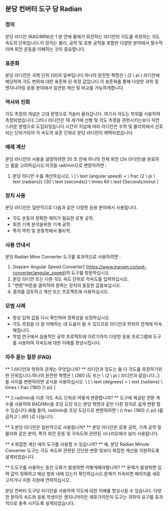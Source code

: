 ## 분당 컨버터 도구 당 Radian

### 정의
분당 라디안 (RAD/MIN)은 1 분 안에 물체가 회전하는 라디안의 각도를 측정하는 각도 속도의 단위입니다.이 장치는 물리, 공학 및 로봇 공학을 포함한 다양한 분야에서 필수적이며 회전 운동을 이해하는 것이 중요합니다.

### 표준화
분당 라디안은 국제 단위 (SI)의 일부입니다.하나의 완전한 혁명은 \ (2 \ pi \) 라디안에 해당하여 각도 변위에 대한 표준화 된 측정 값입니다.이 표준화를 통해 다양한 과학 및 엔지니어링 응용 분야에서 일관된 계산 및 비교를 가능하게합니다.

### 역사와 진화
각도 측정의 개념은 고대 문명으로 거슬러 올라갑니다. 여기서 각도는 학위를 사용하여 측정되었습니다.그러나 라디안은 18 세기에 선형 및 각도 측정을 관련시키는보다 자연스러운 방법으로 도입되었습니다.시간이 지남에 따라 라디안은 수학 및 물리학에서 선호되는 단위가되어 각 속도의 표준 단위로 분당 라디안이 채택되었습니다.

### 예제 계산
분당 라디안의 사용을 설명하려면 30 초 안에 하나의 전체 회전 (2π 라디안)을 완료하는 휠을 고려하십시오.이것을 rad/min으로 변환하려면 :
1. 분당 라디안 수를 계산하십시오.
\ [
\ text {angular speed} = \ frac {2 \ pi \ text {radians}} {30 \ text {seconds}} \ times 60 \ text {Seconds/minut
\]

### 장치 사용
분당 라디안은 일반적으로 다음과 같은 다양한 응용 분야에서 사용됩니다.
- 각도 운동의 정확한 제어가 필요한 로봇 공학.
- 회전 기계 분석을위한 기계 공학.
- 특히 역학 및 운동학에서 물리학.

### 사용 안내서
분당 Radian Mine Converter 도구를 효과적으로 사용하려면 :
1. [Inayam Angular Speed ​​Converter] (https://www.inayam.co/unit-converter/angular_speed)의 도구를 방문하십시오.
2. 분당 라디안 또는 다른 각도 속도 단위로 각속도를 입력하십시오.
3. "변환"버튼을 클릭하여 원하는 장치의 동등한 값을보십시오.
4. 결과를 검토하고 계산 또는 프로젝트에 사용하십시오.

### 모범 사례
- 항상 입력 값을 다시 확인하여 정확성을 보장하십시오.
- 각도 측정을 더 잘 이해하는 데 도움이 될 수 있으므로 라디안과 학위의 관계에 익숙해집니다.
- 학업 연구에서 실용적인 공학 프로젝트에 이르기까지 다양한 응용 프로그램에 도구를 사용하여 각속도에 대한 이해를 향상시킵니다.

### 자주 묻는 질문 (FAQ)

** 1.라디안과 학위의 관계는 무엇입니까? **
라디안과 정도는 둘 다 각도를 측정하기위한 단위입니다.하나의 완전한 혁명은 \ (360 \)도 또는 \ (2 \ pi \) 라디안과 같습니다.그들 사이를 변환하려면 공식을 사용하십시오.
\ [
\ text {degrees} = \ text {radians} \ times \ frac {180} {\ pi}
\]

** 2.rad/min을 다른 각도 속도 단위로 어떻게 변환합니까? **
도구에 제공된 전환 계수를 사용하여 RAD/Min을 초당 도당 또는 분당 혁명과 같은 다른 장치로 쉽게 변환 할 수 있습니다.예를 들어, rad/min을 초당 도당으로 변환하려면 \ (\ frac {180} {\ pi} \)를 곱하고 \ (60 \)로 나눕니다.

** 3.분당 라디안은 일반적으로 사용됩니까? **
분당 라디안은 로봇 공학, 기계 공학 및 물리와 같은 분야, 특히 회전 운동 및 각속도와 관련된 시나리오에서 널리 사용됩니다.

** 4.복잡한 계산 에이 도구를 사용할 수 있습니까? **
예, 분당 Radian Minute Converter 도구는 각도 속도와 관련된 간단한 변환 및보다 복잡한 계산을 지원하도록 설계되었습니다.

** 5.도구를 사용하는 동안 오류가 발생하면 어떻게해야합니까? **
문제가 발생하면 입력 값이 정확하고 예상 범위 내에 있는지 확인하십시오.문제가 지속되면 페이지를 새로 고치거나 지원 지원에 연락하십시오.

분당 컨버터 도구당 라디안을 사용하여 각도에 대한 이해를 향상시킬 수 있습니다. 다양한 분야의 속도와 응용.학생이든 엔지니어이든 애호가이든이 도구는 귀하의 요구를 효과적으로 충족 시키도록 설계되었습니다.